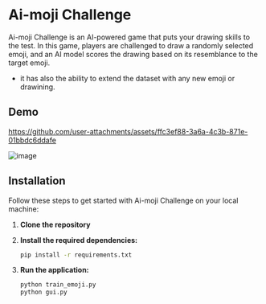 # Ai-moji Challenge

Ai-moji Challenge is an AI-powered game that puts your drawing skills to the test. In this game, players are challenged to draw a randomly selected emoji, and an AI model scores the drawing based on its resemblance to the target emoji.

- it has also the ability to extend the dataset with any new emoji or drawining.

## Demo
https://github.com/user-attachments/assets/ffc3ef88-3a6a-4c3b-871e-01bbdc6ddafe

![image](https://github.com/user-attachments/assets/b6fd0ddc-f196-4d73-b1e6-4a8e0d5e2b85)


## Installation

Follow these steps to get started with Ai-moji Challenge on your local machine:

1. **Clone the repository**

2. **Install the required dependencies:**

   ```bash
   pip install -r requirements.txt
   ```

3. **Run the application:**
   ```bash
   python train_emoji.py
   python gui.py
   ```
